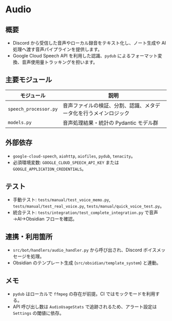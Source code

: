 # Audio

## 概要
- Discord から受信した音声やローカル録音をテキスト化し、ノート生成や AI 処理へ渡す音声パイプラインを提供します。
- Google Cloud Speech API を利用した認識、`pydub` によるフォーマット変換、音声使用量トラッキングを担います。

## 主要モジュール
| モジュール | 説明 |
| --- | --- |
| `speech_processor.py` | 音声ファイルの検証、分割、認識、メタデータ化を行うメインロジック |
| `models.py` | 音声処理結果・統計の Pydantic モデル群 |

## 外部依存
- `google-cloud-speech`, `aiohttp`, `aiofiles`, `pydub`, `tenacity`。
- 必須環境変数: `GOOGLE_CLOUD_SPEECH_API_KEY` または `GOOGLE_APPLICATION_CREDENTIALS`。

## テスト
- 手動テスト: `tests/manual/test_voice_memo.py`, `tests/manual/test_real_voice.py`, `tests/manual/quick_voice_test.py`。
- 統合テスト: `tests/integration/test_complete_integration.py` で音声→AI→Obsidian フローを確認。

## 連携・利用箇所
- `src/bot/handlers/audio_handler.py` から呼び出され、Discord ボイスメッセージを処理。
- Obsidian のテンプレート生成 (`src/obsidian/template_system`) と連動。

## メモ
- `pydub` はローカルで `ffmpeg` の存在が前提。CI ではモックモードを利用する。
- API 呼び出し数は `AudioUsageStats` で追跡されるため、アラート設定は `Settings` の閾値に依存。
